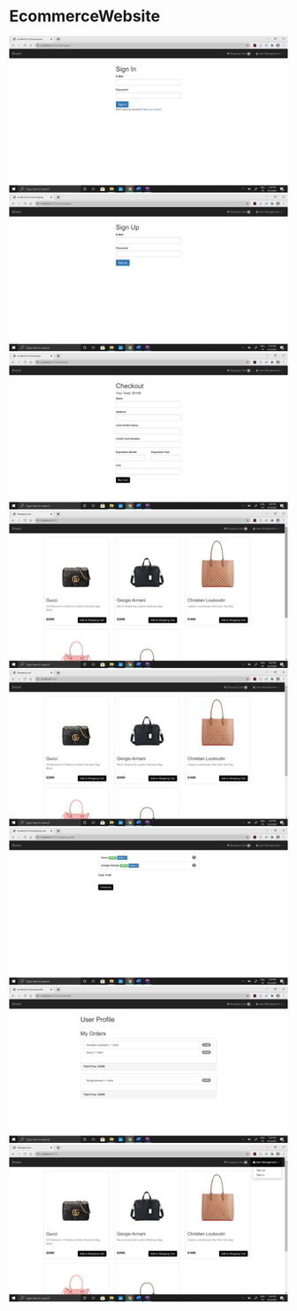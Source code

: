 # EcommerceWebsite
![alt text](https://github.com/debargha12/EcommerceWebsite/blob/master/Screenshots/Screenshot%20(10).png)
![alt text](https://github.com/debargha12/EcommerceWebsite/blob/master/Screenshots/Screenshot%20(11).png)
![alt text](https://github.com/debargha12/EcommerceWebsite/blob/master/Screenshots/Screenshot%20(12).png)
![alt text](https://github.com/debargha12/EcommerceWebsite/blob/master/Screenshots/Screenshot%20(5).png)
![alt text](https://github.com/debargha12/EcommerceWebsite/blob/master/Screenshots/Screenshot%20(6).png)
![alt text](https://github.com/debargha12/EcommerceWebsite/blob/master/Screenshots/Screenshot%20(7).png)
![alt text](https://github.com/debargha12/EcommerceWebsite/blob/master/Screenshots/Screenshot%20(8).png)
![alt text](https://github.com/debargha12/EcommerceWebsite/blob/master/Screenshots/Screenshot%20(9).png)

